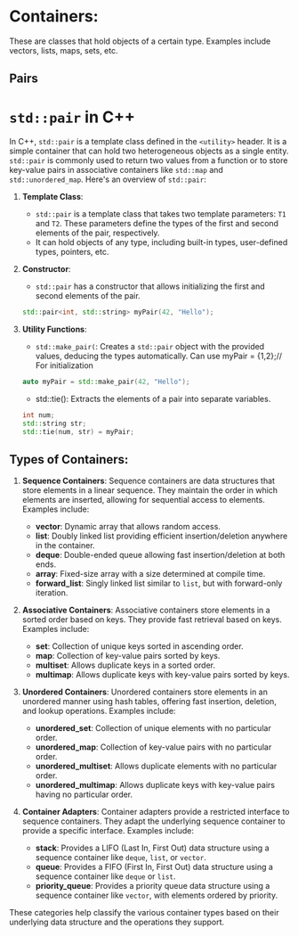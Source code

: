 # Containers: 

These are classes that hold objects of a certain type. Examples include vectors, lists, maps, sets, etc.

## Pairs

# `std::pair` in C++

In C++, `std::pair` is a template class defined in the `<utility>` header. It is a simple container that can hold two heterogeneous objects as a single entity. `std::pair` is commonly used to return two values from a function or to store key-value pairs in associative containers like `std::map` and `std::unordered_map`. Here's an overview of `std::pair`:

1. **Template Class**:
   - `std::pair` is a template class that takes two template parameters: `T1` and `T2`. These parameters define the types of the first and second elements of the pair, respectively.
   - It can hold objects of any type, including built-in types, user-defined types, pointers, etc.

2. **Constructor**:
   - `std::pair` has a constructor that allows initializing the first and second elements of the pair.
   ```cpp
   std::pair<int, std::string> myPair(42, "Hello");
   ```

3. **Utility Functions**:
   - `std::make_pair(`: Creates a `std::pair` object with the provided values, deducing the types automatically.
   Can use myPair = {1,2};// For initialization
   ```cpp
   auto myPair = std::make_pair(42, "Hello");
   ```
   - std::tie(): Extracts the elements of a pair into separate variables.
   ```cpp
   int num;
   std::string str;
   std::tie(num, str) = myPair;
   ```

## Types of Containers: 


1. **Sequence Containers**:
   Sequence containers are data structures that store elements in a linear sequence. They maintain the order in which elements are inserted, allowing for sequential access to elements. Examples include:
   - **vector**: Dynamic array that allows random access.
   - **list**: Doubly linked list providing efficient insertion/deletion anywhere in the container.
   - **deque**: Double-ended queue allowing fast insertion/deletion at both ends.
   - **array**: Fixed-size array with a size determined at compile time.
   - **forward_list**: Singly linked list similar to `list`, but with forward-only iteration.

2. **Associative Containers**:
   Associative containers store elements in a sorted order based on keys. They provide fast retrieval based on keys. Examples include:
   - **set**: Collection of unique keys sorted in ascending order.
   - **map**: Collection of key-value pairs sorted by keys.
   - **multiset**: Allows duplicate keys in a sorted order.
   - **multimap**: Allows duplicate keys with key-value pairs sorted by keys.

3. **Unordered Containers**:
   Unordered containers store elements in an unordered manner using hash tables, offering fast insertion, deletion, and lookup operations. Examples include:
   - **unordered_set**: Collection of unique elements with no particular order.
   - **unordered_map**: Collection of key-value pairs with no particular order.
   - **unordered_multiset**: Allows duplicate elements with no particular order.
   - **unordered_multimap**: Allows duplicate keys with key-value pairs having no particular order.

4. **Container Adapters**:
   Container adapters provide a restricted interface to sequence containers. They adapt the underlying sequence container to provide a specific interface. Examples include:
   - **stack**: Provides a LIFO (Last In, First Out) data structure using a sequence container like `deque`, `list`, or `vector`.
   - **queue**: Provides a FIFO (First In, First Out) data structure using a sequence container like `deque` or `list`.
   - **priority_queue**: Provides a priority queue data structure using a sequence container like `vector`, with elements ordered by priority.

These categories help classify the various container types based on their underlying data structure and the operations they support.